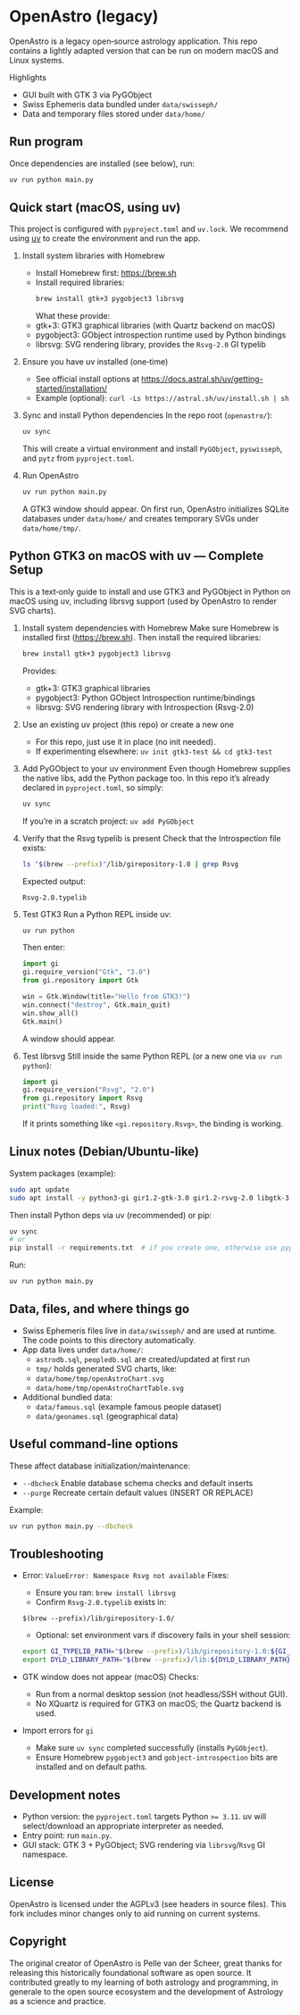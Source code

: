 # OpenAstro (legacy)

OpenAstro is a legacy open‑source astrology application. This repo contains a lightly adapted version that can be run on modern macOS and Linux systems.

Highlights

-   GUI built with GTK 3 via PyGObject
-   Swiss Ephemeris data bundled under `data/swisseph/`
-   Data and temporary files stored under `data/home/`

## Run program

Once dependencies are installed (see below), run:

```bash
uv run python main.py
```

## Quick start (macOS, using uv)

This project is configured with `pyproject.toml` and `uv.lock`. We recommend using [uv](https://docs.astral.sh/uv/) to create the environment and run the app.

1. Install system libraries with Homebrew

    - Install Homebrew first: https://brew.sh
    - Install required libraries:
        ```bash
        brew install gtk+3 pygobject3 librsvg
        ```
        What these provide:
    - gtk+3: GTK3 graphical libraries (with Quartz backend on macOS)
    - pygobject3: GObject introspection runtime used by Python bindings
    - librsvg: SVG rendering library, provides the `Rsvg-2.0` GI typelib

2. Ensure you have uv installed (one‑time)

    - See official install options at https://docs.astral.sh/uv/getting-started/installation/
    - Example (optional): `curl -Ls https://astral.sh/uv/install.sh | sh`

3. Sync and install Python dependencies
   In the repo root (`openastro/`):

    ```bash
    uv sync
    ```

    This will create a virtual environment and install `PyGObject`, `pyswisseph`, and `pytz` from `pyproject.toml`.

4. Run OpenAstro
    ```bash
    uv run python main.py
    ```
    A GTK3 window should appear. On first run, OpenAstro initializes SQLite databases under `data/home/` and creates temporary SVGs under `data/home/tmp/`.

## Python GTK3 on macOS with uv — Complete Setup

This is a text‑only guide to install and use GTK3 and PyGObject in Python on macOS using uv, including librsvg support (used by OpenAstro to render SVG charts).

1. Install system dependencies with Homebrew
   Make sure Homebrew is installed first (https://brew.sh).
   Then install the required libraries:

    ```bash
    brew install gtk+3 pygobject3 librsvg
    ```

    Provides:

    - gtk+3: GTK3 graphical libraries
    - pygobject3: Python GObject Introspection runtime/bindings
    - librsvg: SVG rendering library with Introspection (Rsvg-2.0)

2. Use an existing uv project (this repo) or create a new one

    - For this repo, just use it in place (no init needed).
    - If experimenting elsewhere: `uv init gtk3-test && cd gtk3-test`

3. Add PyGObject to your uv environment
   Even though Homebrew supplies the native libs, add the Python package too. In this repo it’s already declared in `pyproject.toml`, so simply:

    ```bash
    uv sync
    ```

    If you’re in a scratch project: `uv add PyGObject`

4. Verify that the Rsvg typelib is present
   Check that the Introspection file exists:

    ```bash
    ls "$(brew --prefix)"/lib/girepository-1.0 | grep Rsvg
    ```

    Expected output:

    ```
    Rsvg-2.0.typelib
    ```

5. Test GTK3
   Run a Python REPL inside uv:

    ```bash
    uv run python
    ```

    Then enter:

    ```python
    import gi
    gi.require_version("Gtk", "3.0")
    from gi.repository import Gtk

    win = Gtk.Window(title="Hello from GTK3!")
    win.connect("destroy", Gtk.main_quit)
    win.show_all()
    Gtk.main()
    ```

    A window should appear.

6. Test librsvg
   Still inside the same Python REPL (or a new one via `uv run python`):
    ```python
    import gi
    gi.require_version("Rsvg", "2.0")
    from gi.repository import Rsvg
    print("Rsvg loaded:", Rsvg)
    ```
    If it prints something like `<gi.repository.Rsvg>`, the binding is working.

## Linux notes (Debian/Ubuntu‑like)

System packages (example):

```bash
sudo apt update
sudo apt install -y python3-gi gir1.2-gtk-3.0 gir1.2-rsvg-2.0 libgtk-3-0 librsvg2-2 gobject-introspection libgirepository1.0-dev
```

Then install Python deps via uv (recommended) or pip:

```bash
uv sync
# or
pip install -r requirements.txt  # if you create one, otherwise use pyproject via uv
```

Run:

```bash
uv run python main.py
```

## Data, files, and where things go

-   Swiss Ephemeris files live in `data/swisseph/` and are used at runtime. The code points to this directory automatically.
-   App data lives under `data/home/`:
    -   `astrodb.sql`, `peopledb.sql` are created/updated at first run
    -   `tmp/` holds generated SVG charts, like:
    -   `data/home/tmp/openAstroChart.svg`
    -   `data/home/tmp/openAstroChartTable.svg`
-   Additional bundled data:
    -   `data/famous.sql` (example famous people dataset)
    -   `data/geonames.sql` (geographical data)

## Useful command‑line options

These affect database initialization/maintenance:

-   `--dbcheck` Enable database schema checks and default inserts
-   `--purge` Recreate certain default values (INSERT OR REPLACE)

Example:

```bash
uv run python main.py --dbcheck
```

## Troubleshooting

-   Error: `ValueError: Namespace Rsvg not available`
    Fixes:

    -   Ensure you ran: `brew install librsvg`
    -   Confirm `Rsvg-2.0.typelib` exists in:

    ```
    $(brew --prefix)/lib/girepository-1.0/
    ```

    -   Optional: set environment vars if discovery fails in your shell session:

    ```bash
    export GI_TYPELIB_PATH="$(brew --prefix)/lib/girepository-1.0:${GI_TYPELIB_PATH}"
    export DYLD_LIBRARY_PATH="$(brew --prefix)/lib:${DYLD_LIBRARY_PATH}"
    ```

-   GTK window does not appear (macOS)
    Checks:

    -   Run from a normal desktop session (not headless/SSH without GUI).
    -   No XQuartz is required for GTK3 on macOS; the Quartz backend is used.

-   Import errors for `gi`
    -   Make sure `uv sync` completed successfully (installs `PyGObject`).
    -   Ensure Homebrew `pygobject3` and `gobject-introspection` bits are installed and on default paths.

## Development notes

-   Python version: the `pyproject.toml` targets Python `>= 3.11`. uv will select/download an appropriate interpreter as needed.
-   Entry point: run `main.py`.
-   GUI stack: GTK 3 + PyGObject; SVG rendering via `librsvg`/`Rsvg` GI namespace.

## License

OpenAstro is licensed under the AGPLv3 (see headers in source files). This fork includes minor changes only to aid running on current systems.

## Copyright

The original creator of OpenAstro is Pelle van der Scheer, great thanks for releasing this historically foundational software as open source. It contributed greatly to my learning of both astrology and programming, in generale to the open source ecosystem and the development of Astrology as a science and practice.
